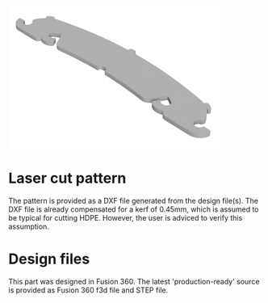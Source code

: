![top piece](top_piece.png)

# Laser cut pattern
The pattern is provided as a DXF file generated from the design file(s). The DXF file is already compensated for a kerf of 0.45mm, which is assumed to be typical for cutting HDPE. However, the user is adviced to verify this assumption. 

# Design files
This part was designed in Fusion 360. The latest 'production-ready' source is provided as Fusion 360 f3d file and STEP file. 
